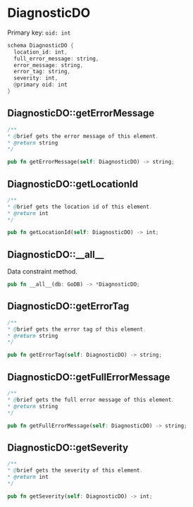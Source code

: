 # DiagnosticDO

Primary key: `oid: int`

```rust
schema DiagnosticDO {
  location_id: int,
  full_error_message: string,
  error_message: string,
  error_tag: string,
  severity: int,
  @primary oid: int
}
```
## DiagnosticDO::getErrorMessage

```java
/**
* @brief gets the error message of this element.
* @return string
*/
```
```rust
pub fn getErrorMessage(self: DiagnosticDO) -> string;
```
## DiagnosticDO::getLocationId

```java
/**
* @brief gets the location id of this element.
* @return int
*/
```
```rust
pub fn getLocationId(self: DiagnosticDO) -> int;
```
## DiagnosticDO::\_\_all\_\_

Data constraint method.

```rust
pub fn __all__(db: GoDB) -> *DiagnosticDO;
```
## DiagnosticDO::getErrorTag

```java
/**
* @brief gets the error tag of this element.
* @return string
*/
```
```rust
pub fn getErrorTag(self: DiagnosticDO) -> string;
```
## DiagnosticDO::getFullErrorMessage

```java
/**
* @brief gets the full error message of this element.
* @return string
*/
```
```rust
pub fn getFullErrorMessage(self: DiagnosticDO) -> string;
```
## DiagnosticDO::getSeverity

```java
/**
* @brief gets the severity of this element.
* @return int
*/
```
```rust
pub fn getSeverity(self: DiagnosticDO) -> int;
```
